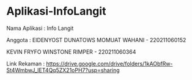 # Aplikasi-InfoLangit

Nama Aplikasi : Info Langit

Anggota : 
EIDENYOST DUNATOWS MOMUAT WAHANI - 220211060152

KEVIN FRYFO WINSTONE RIMPER - 220211060364

Link Rekaman : https://drive.google.com/drive/folders/1kAObfRw-St4WmbwJ_IET4Qq5ZX21oPH7?usp=sharing 
